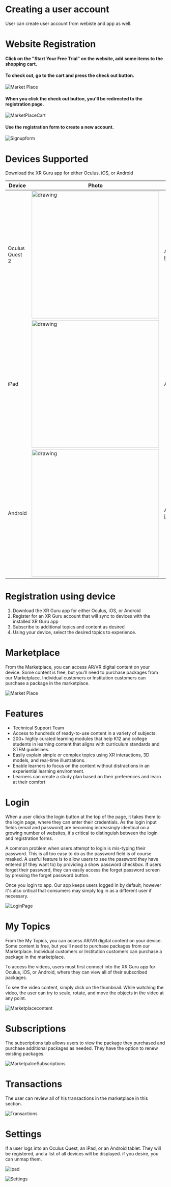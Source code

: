# Creating a user account

User can create user account from webiste and app as well.

# Website Registration


#### Click on the "Start Your Free Trial" on the website, add some items to the shopping cart. 

#### To check out, go to the cart and press the check out button.
![Market Place](https://user-images.githubusercontent.com/101865042/159876748-d0876123-9d8b-492a-b22e-06947d81bfaf.PNG)


#### When you click the check out button, you'll be redirected to the registration page.
![MarketPlaceCart](https://user-images.githubusercontent.com/101865042/159876934-f56ca441-4ba4-48b2-a732-9c7de53d4ca8.PNG)

 
#### Use the registration form to create a new account.
![Signupform](https://user-images.githubusercontent.com/101865042/159876992-1f34d7fb-1aea-4fcd-b1b1-75ffbf7b9447.PNG)


# Devices Supported

Download the XR Guru app for either Oculus, iOS, or Android
 



|  Device |  Photo  |  App |
| - | - | - |
| Oculus Quest 2|<img src="https://user-images.githubusercontent.com/101865042/159914490-4e5a9985-7924-437b-b91c-daec778c331d.jpg" alt="drawing" style="width:400px;"/>|App link :- https://www.oculus.com/experiences/quest/3694537353974790/|
| iPad | <img src="https://user-images.githubusercontent.com/101865042/159673991-235572dd-8953-405d-93f7-8b7007be007b.png" alt="drawing" style="width:400px;"/> |App link :- https://apps.apple.com/us/app/xr-guru/id1455596517 |
| Android | <img src="https://user-images.githubusercontent.com/101865042/159866372-32d3662c-0a9e-4615-b6cd-69b4e1405f5c.PNG" alt="drawing" style="width:400px;"/> | App link :- https://play.google.com/store/apps/details?id=com.holopundits.xrguru |


# Registration using device


1. Download the XR Guru app for either Oculus, iOS, or Android
2. Register for an XR Guru account that will sync to devices with the installed XR Guru app
3. Subscribe to additional topics and content as desired
4. Using your device, select the desired topics to experience.


# Marketplace

From the Marketplace, you can access AR/VR digital content on your device. Some content is free, but you'll need to purchase packages from our Marketplace.
Individual customers or Institution customers can purchase a package in the marketplace.

![Market Place](https://user-images.githubusercontent.com/101865042/159876748-d0876123-9d8b-492a-b22e-06947d81bfaf.PNG)


# Features

- Technical Support Team
- Access to hundreds of ready-to-use content in a variety of subjects.
- 200+ highly curated learning modules that help K12 and college students in learning content that aligns with curriculum standards and STEM guidelines.
- Easily explain simple or complex topics using XR interactions, 3D models, and real-time illustrations.
- Enable learners to focus on the content without distractions in an experiential learning environment.
- Learners can create a study plan based on their preferences and learn at their comfort


# Login
When a user clicks the login button at the top of the page, it takes them to the login page, where they can enter their credentials.
As the login input fields (email and password) are becoming increasingly identical on a growing number of websites, it's critical to distinguish between the login and registration forms.

A common problem when users attempt to login is mis-typing their password. This is all too easy to do as the password field is of course masked. A useful feature is to allow users to see the password they have entered (if they want to) by providing a show password checkbox. If users forget their password, they can easily access the forget password screen by pressing the forget password button.

Once you login to app. Our app keeps users logged in by default, however it's also critical that consumers may simply log in as a different user if necessary.




 ![LoginPage](https://user-images.githubusercontent.com/101865042/159888760-8f0e8414-7a79-4c7a-bd8b-1289af050539.PNG)


# My Topics

From the My Topics, you can access AR/VR digital content on your device. Some content is free, but you'll need to purchase packages from our Marketplace.
Individual customers or Institution customers can purchase a package in the marketplace.

To access the videos, users must first connect into the XR Guru app for Oculus, iOS, or Android, where they can view all of their subscribed packages.

To see the video content, simply click on the thumbnail. While watching the video, the user can try to scale, rotate, and move the objects in the video at any point.



![Marketplacecontent](https://user-images.githubusercontent.com/101865042/159878238-36a78075-f8d1-4af4-bf28-de6905b1c071.PNG)


# Subscriptions

The subscriptions tab allows users to view the package they purchased and purchase additional packages as needed. They have the option to renew existing packages.

![MarketpalceSubscriptions](https://user-images.githubusercontent.com/101865042/159879181-2490d8f4-e4a5-44bf-9e54-b40a51ce6114.PNG)


# Transactions
The user can review all of his transactions in the marketplace in this section.

![Transactions](https://user-images.githubusercontent.com/101865042/159897096-11027847-c4c7-495b-96e7-9e8759b199a1.PNG)



# Settings
If a user logs into an Oculus Quest, an iPad, or an Android tablet. They will be registered, and a list of all devices will be displayed. if you desire, you can unmap them.
 
![ipad](https://user-images.githubusercontent.com/101865042/159902438-74fe85e4-d2cb-4d29-9e41-7e604a06f246.PNG)


![Settings](https://user-images.githubusercontent.com/101865042/159897100-1551af05-0920-48ab-b281-68362841e99c.PNG)

